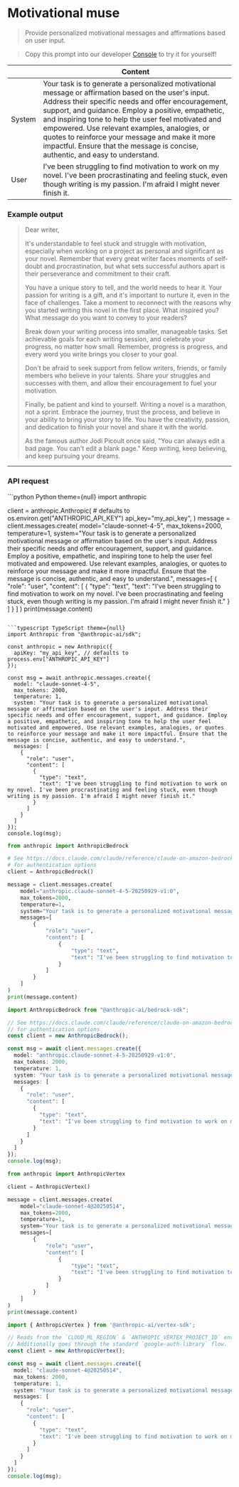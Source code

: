 # Motivational muse

> Provide personalized motivational messages and affirmations based on user input.

> Copy this prompt into our developer [Console](https://console.anthropic.com/dashboard) to try it for yourself!

|        | Content                                                                                                                                                                                                                                                                                                                                                                                                                                                       |
| ------ | ------------------------------------------------------------------------------------------------------------------------------------------------------------------------------------------------------------------------------------------------------------------------------------------------------------------------------------------------------------------------------------------------------------------------------------------------------------- |
| System | Your task is to generate a personalized motivational message or affirmation based on the user's input. Address their specific needs and offer encouragement, support, and guidance. Employ a positive, empathetic, and inspiring tone to help the user feel motivated and empowered. Use relevant examples, analogies, or quotes to reinforce your message and make it more impactful. Ensure that the message is concise, authentic, and easy to understand. |
| User   | I've been struggling to find motivation to work on my novel. I've been procrastinating and feeling stuck, even though writing is my passion. I'm afraid I might never finish it.                                                                                                                                                                                                                                                                              |

### Example output

> Dear writer,
>
> It's understandable to feel stuck and struggle with motivation, especially when working on a project as personal and significant as your novel. Remember that every great writer faces moments of self-doubt and procrastination, but what sets successful authors apart is their perseverance and commitment to their craft.
>
> You have a unique story to tell, and the world needs to hear it. Your passion for writing is a gift, and it's important to nurture it, even in the face of challenges. Take a moment to reconnect with the reasons why you started writing this novel in the first place. What inspired you? What message do you want to convey to your readers?
>
> Break down your writing process into smaller, manageable tasks. Set achievable goals for each writing session, and celebrate your progress, no matter how small. Remember, progress is progress, and every word you write brings you closer to your goal.
>
> Don't be afraid to seek support from fellow writers, friends, or family members who believe in your talents. Share your struggles and successes with them, and allow their encouragement to fuel your motivation.
>
> Finally, be patient and kind to yourself. Writing a novel is a marathon, not a sprint. Embrace the journey, trust the process, and believe in your ability to bring your story to life. You have the creativity, passion, and dedication to finish your novel and share it with the world.
>
> As the famous author Jodi Picoult once said, "You can always edit a bad page. You can't edit a blank page." Keep writing, keep believing, and keep pursuing your dreams.

***

### API request

<CodeGroup>
  ```python Python theme={null}
  import anthropic

  client = anthropic.Anthropic(
      # defaults to os.environ.get("ANTHROPIC_API_KEY")
      api_key="my_api_key",
  )
  message = client.messages.create(
      model="claude-sonnet-4-5",
      max_tokens=2000,
      temperature=1,
      system="Your task is to generate a personalized motivational message or affirmation based on the user's input. Address their specific needs and offer encouragement, support, and guidance. Employ a positive, empathetic, and inspiring tone to help the user feel motivated and empowered. Use relevant examples, analogies, or quotes to reinforce your message and make it more impactful. Ensure that the message is concise, authentic, and easy to understand.",
      messages=[
          {
              "role": "user",
              "content": [
                  {
                      "type": "text",
                      "text": "I've been struggling to find motivation to work on my novel. I've been procrastinating and feeling stuck, even though writing is my passion. I'm afraid I might never finish it."
                  }
              ]
          }
      ]
  )
  print(message.content)

  ```

  ```typescript TypeScript theme={null}
  import Anthropic from "@anthropic-ai/sdk";

  const anthropic = new Anthropic({
    apiKey: "my_api_key", // defaults to process.env["ANTHROPIC_API_KEY"]
  });

  const msg = await anthropic.messages.create({
    model: "claude-sonnet-4-5",
    max_tokens: 2000,
    temperature: 1,
    system: "Your task is to generate a personalized motivational message or affirmation based on the user's input. Address their specific needs and offer encouragement, support, and guidance. Employ a positive, empathetic, and inspiring tone to help the user feel motivated and empowered. Use relevant examples, analogies, or quotes to reinforce your message and make it more impactful. Ensure that the message is concise, authentic, and easy to understand.",
    messages: [
      {
        "role": "user",
        "content": [
          {
            "type": "text",
            "text": "I've been struggling to find motivation to work on my novel. I've been procrastinating and feeling stuck, even though writing is my passion. I'm afraid I might never finish it."
          }
        ]
      }
    ]
  });
  console.log(msg);

  ```

  ```python AWS Bedrock Python theme={null}
  from anthropic import AnthropicBedrock

  # See https://docs.claude.com/claude/reference/claude-on-amazon-bedrock
  # for authentication options
  client = AnthropicBedrock()

  message = client.messages.create(
      model="anthropic.claude-sonnet-4-5-20250929-v1:0",
      max_tokens=2000,
      temperature=1,
      system="Your task is to generate a personalized motivational message or affirmation based on the user's input. Address their specific needs and offer encouragement, support, and guidance. Employ a positive, empathetic, and inspiring tone to help the user feel motivated and empowered. Use relevant examples, analogies, or quotes to reinforce your message and make it more impactful. Ensure that the message is concise, authentic, and easy to understand.",
      messages=[
          {
              "role": "user",
              "content": [
                  {
                      "type": "text",
                      "text": "I've been struggling to find motivation to work on my novel. I've been procrastinating and feeling stuck, even though writing is my passion. I'm afraid I might never finish it."
                  }
              ]
          }
      ]
  )
  print(message.content)

  ```

  ```typescript AWS Bedrock TypeScript theme={null}
  import AnthropicBedrock from "@anthropic-ai/bedrock-sdk";

  // See https://docs.claude.com/claude/reference/claude-on-amazon-bedrock
  // for authentication options
  const client = new AnthropicBedrock();

  const msg = await client.messages.create({
    model: "anthropic.claude-sonnet-4-5-20250929-v1:0",
    max_tokens: 2000,
    temperature: 1,
    system: "Your task is to generate a personalized motivational message or affirmation based on the user's input. Address their specific needs and offer encouragement, support, and guidance. Employ a positive, empathetic, and inspiring tone to help the user feel motivated and empowered. Use relevant examples, analogies, or quotes to reinforce your message and make it more impactful. Ensure that the message is concise, authentic, and easy to understand.",
    messages: [
      {
        "role": "user",
        "content": [
          {
            "type": "text",
            "text": "I've been struggling to find motivation to work on my novel. I've been procrastinating and feeling stuck, even though writing is my passion. I'm afraid I might never finish it."
          }
        ]
      }
    ]
  });
  console.log(msg);

  ```

  ```python Vertex AI Python theme={null}
  from anthropic import AnthropicVertex

  client = AnthropicVertex()

  message = client.messages.create(
      model="claude-sonnet-4@20250514",
      max_tokens=2000,
      temperature=1,
      system="Your task is to generate a personalized motivational message or affirmation based on the user's input. Address their specific needs and offer encouragement, support, and guidance. Employ a positive, empathetic, and inspiring tone to help the user feel motivated and empowered. Use relevant examples, analogies, or quotes to reinforce your message and make it more impactful. Ensure that the message is concise, authentic, and easy to understand.",
      messages=[
          {
              "role": "user",
              "content": [
                  {
                      "type": "text",
                      "text": "I've been struggling to find motivation to work on my novel. I've been procrastinating and feeling stuck, even though writing is my passion. I'm afraid I might never finish it."
                  }
              ]
          }
      ]
  )
  print(message.content)

  ```

  ```typescript Vertex AI TypeScript theme={null}
  import { AnthropicVertex } from '@anthropic-ai/vertex-sdk';

  // Reads from the `CLOUD_ML_REGION` & `ANTHROPIC_VERTEX_PROJECT_ID` environment variables.
  // Additionally goes through the standard `google-auth-library` flow.
  const client = new AnthropicVertex();

  const msg = await client.messages.create({
    model: "claude-sonnet-4@20250514",
    max_tokens: 2000,
    temperature: 1,
    system: "Your task is to generate a personalized motivational message or affirmation based on the user's input. Address their specific needs and offer encouragement, support, and guidance. Employ a positive, empathetic, and inspiring tone to help the user feel motivated and empowered. Use relevant examples, analogies, or quotes to reinforce your message and make it more impactful. Ensure that the message is concise, authentic, and easy to understand.",
    messages: [
      {
        "role": "user",
        "content": [
          {
            "type": "text",
            "text": "I've been struggling to find motivation to work on my novel. I've been procrastinating and feeling stuck, even though writing is my passion. I'm afraid I might never finish it."
          }
        ]
      }
    ]
  });
  console.log(msg);

  ```
</CodeGroup>
